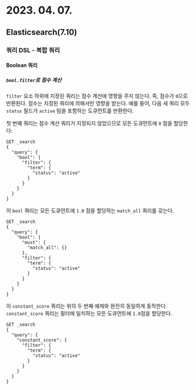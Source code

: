 # 2023. 04. 07.

## Elasticsearch(7.10)

### 쿼리 DSL - 복합 쿼리

#### Boolean 쿼리

##### `bool.filter`로 점수 계산

`filter` 요소 하위에 지정된 쿼리는 점수 계산에 영향을 주지 않는다. 즉, 점수가 `0`으로 반환된다. 점수는 지정된 쿼리에 의해서만 영향을 받는다. 예를 들어, 다음 세 쿼리 모두 `status` 필드가 `active` 텀을 포함하는 도큐먼트를 반환한다.

첫 번째 쿼리는 점수 계산 쿼리가 지정되지 않았으므로 모든 도큐먼트에 `0` 점을 할당한다:

```http
GET _search
{
  "query": {
    "bool": {
      "filter": {
        "term": {
          "status": "active"
        }
      }
    }
  }
}
```

이 `bool` 쿼리는 모든 도큐먼트에 `1.0` 점을 할당하는 `match_all` 쿼리를 갖는다.

```http
GET _search
{
  "query": {
    "bool": {
      "must": {
        "match_all": {}
      },
      "filter": {
        "term": {
          "status": "active"
        }
      }
    }
  }
}
```

이 `constant_score` 쿼리는 위의 두 번째 예제와 완전히 동일하게 동작한다. `constant_score` 쿼리는 필터에 일치하는 모든 도큐먼트에 `1.0`점을 할당한다.

```http
GET _search
{
  "query": {
    "constant_score": {
      "filter": {
        "term": {
          "status": "active"
        }
      }
    }
  }
}
```

